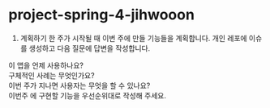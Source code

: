 # project-spring-4-jihwooon

1. 계획하기
한 주가 시작될 때 이번 주에 만들 기능들을 계획합니다. 개인 레포에 이슈를 생성하고 다음 질문에 답변을 작성합니다.  
  
이 앱을 언제 사용하나요?  
구체적인 사례는 무엇인가요?  
이번 주가 지나면 사용자는 무엇을 할 수 있나요?  
이번주 에 구현할 기능을 우선순위대로 작성해 주세요.  
